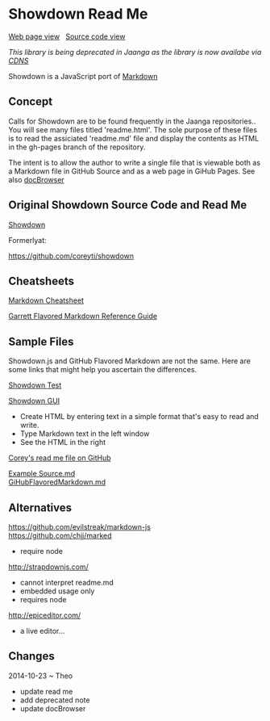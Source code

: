 Showdown Read Me
===
[Web page view]( http://jaanga.github.io/libs/md/ "View files with docBrowser" ) &nbsp;
[Source code view]( https://github.com/jaanga/libs/tree/gh-pages/md/ "View files with GitHub")


_This library is being deprecated in Jaanga as the library is now availabe via [CDNS]( https://cdnjs.com/libraries/filesaver.js )_

Showdown is a JavaScript port of [Markdown]( https://en.wikipedia.org/wiki/Markdown )

## Concept
Calls for Showdown are to be found frequently in the Jaanga repositories.. You will see many files titled 'readme.html'. 
The sole purpose of these files is to read the assiciated 'readme.md' file and display the contents as HTML in the gh-pages branch of the repository.

The intent is to allow the author to write a single file that is viewable both as a Markdown file in GitHub Source and as a web page in GiHub Pages. 
See also [docBrowser]( http://jaanga.github.io/libs/db/ )

## Original Showdown Source Code and Read Me
[Showdown]( https://github.com/showdownjs/showdown )

Formerlyat:

<https://github.com/coreyti/showdown>

## Cheatsheets

[Markdown Cheatsheet]( https://github.com/adam-p/markdown-here/wiki/Markdown-Cheatsheet )

[Garrett Flavored Markdown Reference Guide]( http://coapp.org/reference/garrett-flavored-markdown.html )

## Sample Files

Showdown.js and GitHub Flavored Markdown are not the same. Here are some links that might help you ascertain the differences.

[Showdown Test]( http://jaanga.github.io/libs/md/showdown-test.html )

[Showdown GUI]( http://jaanga.github.io/libs/md/showdown-gui.html )

- Create HTML by entering text in a simple format that's easy to read and write.
- Type Markdown text in the left window
- See the HTML in the right

[Corey's read me file on GitHub]( http://jaanga.github.io/libs/md/showdown-corey-readme.html )

[Example Source.md]( http://jaanga.github.io/libs/md/Example-Source.html )  
[GiHubFlavoredMarkdown.md]( http://jaanga.github.io/libs/md/GiHubFlavoredMarkdown.html )

## Alternatives

<https://github.com/evilstreak/markdown-js>  
<https://github.com/chjj/marked>

* require node

<http://strapdownjs.com/>

* cannot interpret readme.md
* embedded usage only
* requires node

<http://epiceditor.com/>

* a live editor...

## Changes

2014-10-23 ~ Theo

* update read me
* add deprecated note
* update docBrowser


